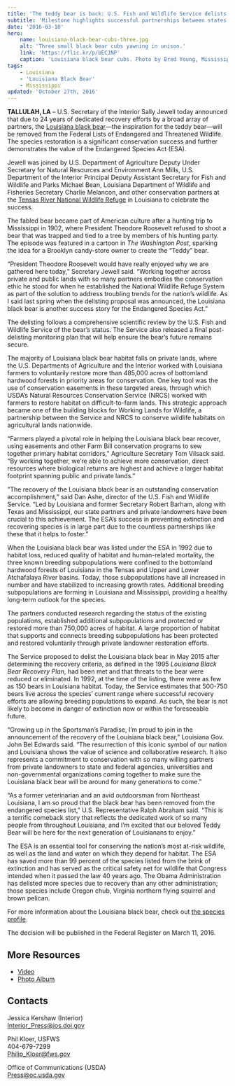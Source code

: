 ```yaml
---
title: 'The teddy bear is back: U.S. Fish and Wildlife Service delists Louisiana black bear due to recovery'
subtitle: 'Milestone highlights successful partnerships between states, private landowners, conservation groups, universities and federal agencies in saving the animal that inspired creation of the “teddy bear”'
date: '2016-03-10'
hero:
    name: louisiana-black-bear-cubs-three.jpg
    alt: 'Three small black bear cubs yawning in unison.'
    link: 'https://flic.kr/p/bECJNP'
    caption: 'Louisiana black bear cubs. Photo by Brad Young, Mississippi Department of Wildlife, Fisheries and Parks.'
tags:
    - Louisiana
    - 'Louisiana Black Bear'
    - Mississippi
updated: 'October 27th, 2016'
---
```


**TALLULAH, LA** – U.S. Secretary of the Interior Sally Jewell today announced that due to 24 years of dedicated recovery efforts by a broad array of partners, the [Louisiana black bear](/wildlife/mammals/louisiana-black-bear/)—the inspiration for the teddy bear—will be removed from the Federal Lists of Endangered and Threatened Wildlife. The species restoration is a significant conservation success and further demonstrates the value of the Endangered Species Act (ESA).  

Jewell was joined by U.S. Department of Agriculture Deputy Under Secretary for Natural Resources and Environment Ann Mills, U.S. Department of the Interior Principal Deputy Assistant Secretary for Fish and Wildlife and Parks Michael Bean, Louisiana Department of Wildlife and Fisheries Secretary Charlie Melancon, and other conservation partners at the [Tensas River National Wildlife Refuge](https://www.fws.gov/refuge/tensas_river/) in Louisiana to celebrate the success.

The fabled bear became part of American culture after a hunting trip to Mississippi in 1902, where President Theodore Roosevelt refused to shoot a bear that was trapped and tied to a tree by members of his hunting party. The episode was featured in a cartoon in _The Washington Post,_ sparking the idea for a Brooklyn candy-store owner to create the “Teddy” bear.

“President Theodore Roosevelt would have really enjoyed why we are gathered here today,” Secretary Jewell said. “Working together across private and public lands with so many partners embodies the conservation ethic he stood for when he established the National Wildlife Refuge System as part of the solution to address troubling trends for the nation’s wildlife. As I said last spring when the delisting proposal was announced, the Louisiana black bear is another success story for the Endangered Species Act.”

The delisting follows a comprehensive scientific review by the U.S. Fish and Wildlife Service of the bear’s status. The Service also released a final post-delisting monitoring plan that will help ensure the bear’s future remains secure.

The majority of Louisiana black bear habitat falls on private lands, where the U.S. Departments of Agriculture and the Interior worked with Louisiana farmers to voluntarily restore more than 485,000 acres of bottomland hardwood forests in priority areas for conservation. One key tool was the use of conservation easements in these targeted areas, through which USDA’s Natural Resources Conservation Service (NRCS) worked with farmers to restore habitat on difficult-to-farm lands. This strategic approach became one of the building blocks for Working Lands for Wildlife, a partnership between the Service and NRCS to conserve wildlife habitats on agricultural lands nationwide.

“Farmers played a pivotal role in helping the Louisiana black bear recover, using easements and other Farm Bill conservation programs to sew together primary habitat corridors,” Agriculture Secretary Tom Vilsack said. “By working together, we’re able to achieve more conservation, direct resources where biological returns are highest and achieve a larger habitat footprint spanning public and private lands.”

“The recovery of the Louisiana black bear is an outstanding conservation accomplishment,” said Dan Ashe, director of the U.S. Fish and Wildlife Service. “Led by Louisiana and former Secretary Robert Barham, along with Texas and Mississippi, our state partners and private landowners have been crucial to this achievement. The ESA’s success in preventing extinction and recovering species is in large part due to the countless partnerships like these that it helps to foster.”

When the Louisiana black bear was listed under the ESA in 1992 due to habitat loss, reduced quality of habitat and human-related mortality, the three known breeding subpopulations were confined to the bottomland hardwood forests of Louisiana in the Tensas and Upper and Lower Atchafalaya River basins. Today, those subpopulations have all increased in number and have stabilized to increasing growth rates. Additional breeding subpopulations are forming in Louisiana and Mississippi, providing a healthy long-term outlook for the species.

The partners conducted research regarding the status of the existing populations, established additional subpopulations and protected or restored more than 750,000 acres of habitat. A large proportion of habitat that supports and connects breeding subpopulations has been protected and restored voluntarily through private landowner restoration efforts.

The Service proposed to delist the Louisiana black bear in May 2015 after determining the recovery criteria, as defined in the 1995 _Louisiana Black Bear Recovery Plan_, had been met and that threats to the bear were reduced or eliminated. In 1992, at the time of the listing, there were as few as 150 bears in Louisiana habitat. Today, the Service estimates that 500-750 bears live across the species’ current range where successful recovery efforts are allowing breeding populations to expand. As such, the bear is not likely to become in danger of extinction now or within the foreseeable future.

“Growing up in the Sportsman’s Paradise, I’m proud to join in the announcement of the recovery of the Louisiana black bear,” Louisiana Gov. John Bel Edwards said. “The resurrection of this iconic symbol of our nation and Louisiana shows the value of science and collaborative research. It also represents a commitment to conservation with so many willing partners from private landowners to state and federal agencies, universities and non-governmental organizations coming together to make sure the Louisiana black bear will be around for many generations to come.”

“As a former veterinarian and an avid outdoorsman from Northeast Louisiana, I am so proud that the black bear has been removed from the endangered species list,” U.S. Representative Ralph Abraham said. “This is a terrific comeback story that reflects the dedicated work of so many people from throughout Louisiana, and I’m excited that our beloved Teddy Bear will be here for the next generation of Louisianans to enjoy.”

The ESA is an essential tool for conserving the nation’s most at-risk wildlife, as well as the land and water on which they depend for habitat. The ESA has saved more than 99 percent of the species listed from the brink of extinction and has served as the critical safety net for wildlife that Congress intended when it passed the law 40 years ago. The Obama Administration has delisted more species due to recovery than any other administration; those species include Oregon chub, Virginia northern flying squirrel and brown pelican. 

For more information about the Louisiana black bear, check out [the species profile](/wildlife/mammals/louisiana-black-bear/).

The decision will be published in the Federal Register on March 11, 2016.

## More Resources
- [Video](/video/louisiana-black-bear-delist-event.mp4)
- [Photo Album](https://www.flickr.com/photos/usinterior/albums/72157665401490482)

## Contacts

Jessica Kershaw (Interior)  
Interior_Press@ios.doi.gov

Phil Kloer, USFWS  
404-679-7299  
[Philip_Kloer@fws.gov](mailto:Philip_Kloer@fws.gov)

Office of Communications (USDA)  
Press@oc.usda.gov

